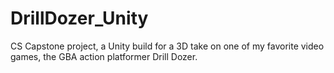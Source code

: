 # DrillDozer_Unity
CS Capstone project, a Unity build for a 3D take on one of my favorite video games, the GBA action platformer Drill Dozer.


